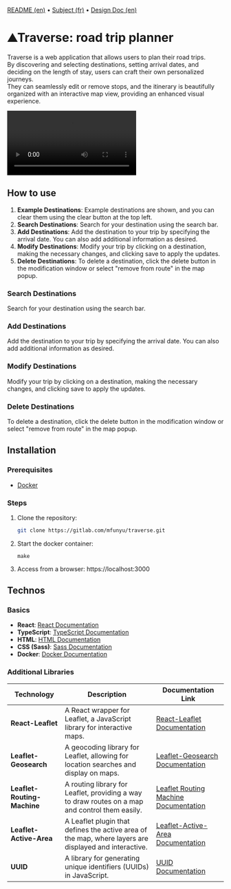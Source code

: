 [README (en)](README.md) • [Subject (fr)](SUBJECT.md) • [Design Doc (en)](DESIGN.md)

# ⛰️Traverse: road trip planner
Traverse is a web application that allows users to plan their road trips. <br/>
By discovering and selecting destinations, setting arrival dates, and deciding on the length of stay, users can craft their own personalized journeys. <br/>
They can seamlessly edit or remove stops, and the itinerary is beautifully organized with an interactive map view, providing an enhanced visual experience.

![Demo Video](Traverse.mp4)

## How to use
1. **Example Destinations**: Example destinations are shown, and you can clear them using the clear button at the top left.
2. **Search Destinations**: Search for your destination using the search bar.
3. **Add Destinations**: Add the destination to your trip by specifying the arrival date. You can also add additional information as desired.
4. **Modify Destinations**: Modify your trip by clicking on a destination, making the necessary changes, and clicking save to apply the updates.
5. **Delete Destinations**: To delete a destination, click the delete button in the modification window or select "remove from route" in the map popup.


### Search Destinations
Search for your destination using the search bar.

### Add Destinations
Add the destination to your trip by specifying the arrival date. You can also add additional information as desired.

### Modify Destinations
Modify your trip by clicking on a destination, making the necessary changes, and clicking save to apply the updates.

### Delete Destinations
To delete a destination, click the delete button in the modification window or select "remove from route" in the map popup.




## Installation

### Prerequisites
- [Docker](https://www.docker.com/)

### Steps
1. Clone the repository:
   ```bash
   git clone https://gitlab.com/mfunyu/traverse.git
   ```

2. Start the docker container:
   ```
   make
   ```

3. Access from a browser: https://localhost:3000

## Technos

### Basics

- **React**: [React Documentation](https://react.dev/reference/react)
- **TypeScript**: [TypeScript Documentation](https://www.typescriptlang.org/docs/)
- **HTML**: [HTML Documentation](https://developer.mozilla.org/en-US/docs/Web/HTML)
- **CSS (Sass)**: [Sass Documentation](https://sass-lang.com/documentation)
- **Docker**: [Docker Documentation](https://docs.docker.com/)

### Additional Libraries

| Technology                | Description                                                                                 | Documentation Link                                 |
|---------------------------|---------------------------------------------------------------------------------------------|---------------------------------------------------|
| **React-Leaflet**         | A React wrapper for Leaflet, a JavaScript library for interactive maps.                     | [React-Leaflet Documentation](https://react-leaflet.js.org/)  |
| **Leaflet-Geosearch**     | A geocoding library for Leaflet, allowing for location searches and display on maps.         | [Leaflet-Geosearch Documentation](https://github.com/smeijer/leaflet-geosearch) |
| **Leaflet-Routing-Machine** | A routing library for Leaflet, providing a way to draw routes on a map and control them easily.      | [Leaflet Routing Machine Documentation](http://www.liedman.net/leaflet-routing-machine/) |
| **Leaflet-Active-Area**   | A Leaflet plugin that defines the active area of the map, where layers are displayed and interactive. | [Leaflet-Active-Area Documentation](https://github.com/Mappy/Leaflet-active-area) |
| **UUID**                  | A library for generating unique identifiers (UUIDs) in JavaScript.                          | [UUID Documentation](https://github.com/uuidjs/uuid) |


